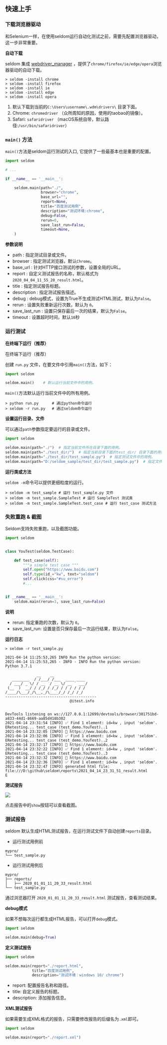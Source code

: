 ## 快速上手


### 下载浏览器驱动

和Selenium一样，在使用seldom运行自动化测试之前，需要先配置浏览器驱动，这一步非常重要。

__自动下载__

seldom 集成 [webdriver_manager](https://github.com/SergeyPirogov/webdriver_manager) ，提供了`chrome/firefox/ie/edge/opera`浏览器驱动的自动下载。

```shell
> seldom -install chrome
> seldom -install firefox
> seldom -install ie
> seldom -install edge
> seldom -install opera
```

1. 默认下载到当前的`C:\Users\username\.wdm\drivers\` 目录下面。
2. Chrome: `chromedriver` （众所周知的原因，使用的taobao的镜像）。
3. Safari: `safaridriver` （macOS系统自带，默认路径:`/usr/bin/safaridriver`）


### `main()` 方法

`main()`方法是seldom运行测试的入口, 它提供了一些最基本也是重要的配置。

```python
import seldom

# ...

if __name__ == '__main__':

    seldom.main(path="./",
                browser="chrome",
                base_url="",
                report=None,
                title="百度测试用例",
                description="测试环境:chrome",
                debug=False,
                rerun=0,
                save_last_run=False,
                timeout=None,
    )
```

__参数说明__


* path : 指定测试目录或文件。
* browser : 指定测试浏览器，默认`Chrome`。
* base_url : 针对HTTP接口测试的参数，设置全局的URL。
* report : 自定义测试报告的名称，默认格式为`2020_04_04_11_55_20_result.html`。
* title : 指定测试报告标题。
* description : 指定测试报告描述。
* debug : debug模式，设置为True不生成测试HTML测试，默认为`False`。
* rerun : 设置失败重新运行次数，默认为 `0`。
* save_last_run : 设置只保存最后一次的结果，默认为`False`。
* timeout : 设置超时时间，默认`10`秒

### 运行测试

__在终端下运行（推荐）__

在终端下运行（推荐）

创建 `run.py` 文件，在要文件中引用`main()`方法，如下：

```py
import seldom

seldom.main()    # 默认运行当前文件中的用例。
```

`main()`方法默认运行当前文件中的所有用例。

```shell
> python run.py      # 通过python命令运行
> seldom -r run.py   # 通过seldom命令运行
```

__设置运行目录、文件__

可以通过`path`参数指定要运行的目录或文件。

```py
import seldom

seldom.main(path="./")  # 指定当前文件所在目录下面的用例。
seldom.main(path="./test_dir/")  # 指定当前目录下面的test_dir/ 目录下面的用例。
seldom.main(path="./test_dir/test_sample.py")  # 指定测试文件中的用例。
seldom.main(path="D:/seldom_sample/test_dir/test_sample.py")  # 指定文件的绝对路径。
```

__运行类或方法__

`seldom -m`命令可以提供更细粒度的运行。

```shell
> seldom -m test_sample # 运行 test_sample.py 文件
> seldom -m test_sample.SampleTest # 运行 SampleTest 测试类
> seldom -m test_sample.SampleTest.test_case # 运行 test_case 测试方法
```


### 失败重跑 & 截图

Seldom支持失败重跑，以及截图功能。

```python
import seldom


class YouTest(seldom.TestCase):

    def test_case(self):
        """a simple test case """
        self.open("https://www.baidu.com")
        self.type(id_="kw", text="seldom")
        self.click(css="#su_error")
        #...


if __name__ == '__main__':
    seldom.main(rerun=3, save_last_run=False)
```

__说明__

* rerun: 指定重跑的次数，默认为 `0`。
* save_last_run: 设置是否只保存最后一次运行结果，默认为`False`。

__运行日志__

```shell
> seldom -r test_sample.py

2021-04-14 11:25:53,265 INFO Run the python version:
2021-04-14 11:25:53,265 - INFO - INFO Run the python version:
Python 3.7.1

              __    __
   ________  / /___/ /___  ____ ____
  / ___/ _ \/ / __  / __ \/ __ ` ___/
 (__  )  __/ / /_/ / /_/ / / / / / /
/____/\___/_/\__,_/\____/_/ /_/ /_/
-----------------------------------------
                             @itest.info


DevTools listening on ws://127.0.0.1:12699/devtools/browser/301751bd-a833-44d1-8669-aa85d418b302
2021-04-14 23:31:54 [INFO] ✅ Find 1 element: id=kw , input 'seldom'.
ERetesting... test_case (test_demo.YouTest)..1
2021-04-14 23:32:05 [INFO] 📖 https://www.baidu.com
2021-04-14 23:32:06 [INFO] ✅ Find 1 element: id=kw , input 'seldom'.
ERetesting... test_case (test_demo.YouTest)..2
2021-04-14 23:32:17 [INFO] 📖 https://www.baidu.com
2021-04-14 23:32:22 [INFO] ✅ Find 1 element: id=kw , input 'seldom'.
ERetesting... test_case (test_demo.YouTest)..3
2021-04-14 23:32:32 [INFO] 📖 https://www.baidu.com
2021-04-14 23:32:36 [INFO] ✅ Find 1 element: id=kw , input 'seldom'.
2021-04-14 23:32:47 [INFO] generated html file: file:///D:\github\seldom\reports\2021_04_14_23_31_51_result.html
E
```

__测试报告__

![](./image/report.png)

点击报告中的`show`按钮可以查看截图。


### 测试报告

seldom 默认生成HTML测试报告，在运行测试文件下自动创建`reports`目录。

* 运行测试用例前

```shell
mypro/
└── test_sample.py
```

* 运行测试用例后

```shell
mypro/
├── reports/
│   ├── 2020_01_01_11_20_33_result.html
└── test_sample.py
```

通过浏览器打开 `2020_01_01_11_20_33_result.html` 测试报告，查看测试结果。

__debug模式__

如果不想每次运行都生成HTML报告，可以打开`debug`模式。

```py
import seldom

seldom.main(debug=True)
```

__定义测试报告__


```py
import seldom

seldom.main(report="./report.html",
            title="百度测试用例",
            description="测试环境：windows 10/ chrome")
```

* report: 配置报告名称和路径。
* title: 自定义报告的标题。
* description: 添加报告信息。

__XML测试报告__

如果需要生成XML格式的报告，只需要修改报告的后缀名为`.xml`即可。

```py
import seldom

seldom.main(report="./report.xml")
```

